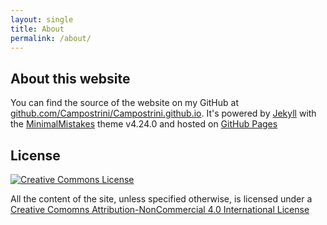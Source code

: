 ```yaml
---
layout: single
title: About
permalink: /about/
---
```


## About this website

You can find the source of the website on my GitHub at [github.com/Campostrini/Campostrini.github.io](https://github.com/Campostrini/Campostrini.github.io). It's powered by [Jekyll](https://jekyllrb.com/) with the [MinimalMistakes](https://mmistakes.github.io/minimal-mistakes/) theme v4.24.0 and hosted on [GitHub Pages](https://pages.github.com/)

## License

<a rel="license" href="http://creativecommons.org/licenses/by-nc/4.0/"><img alt="Creative Commons License" style="border-width:0" src="https://i.creativecommons.org/l/by-nc/4.0/88x31.png" /></a>

All the content of the site, unless specified otherwise, is licensed under a [Creative Comomns Attribution-NonCommercial 4.0 International License](http://creativecommons.org/licenses/by-nc/4.0/)